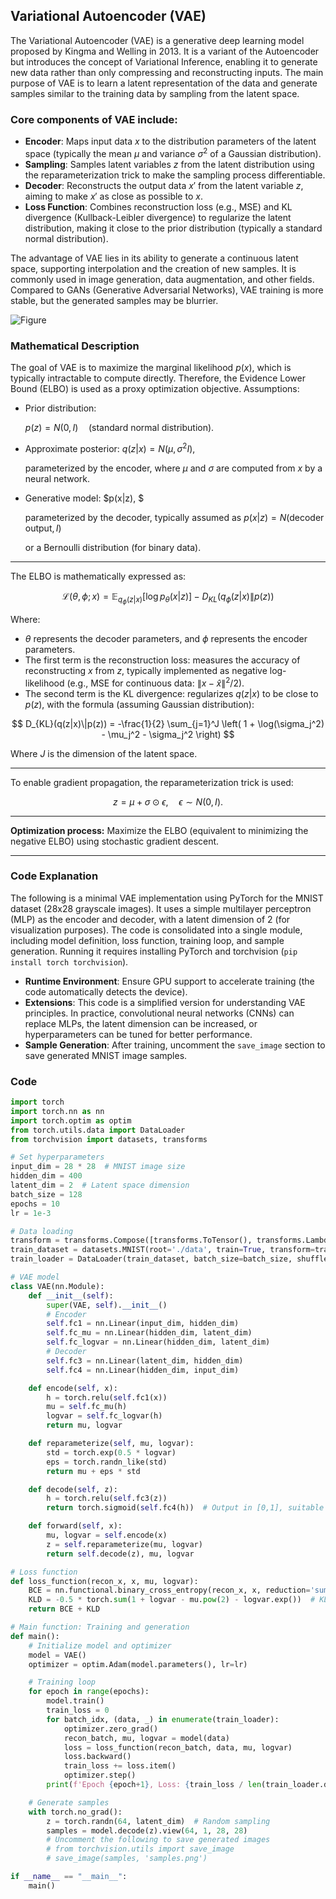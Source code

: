## Variational Autoencoder (VAE)
The Variational Autoencoder (VAE) is a generative deep learning model proposed by Kingma and Welling in 2013. It is a variant of the Autoencoder but introduces the concept of Variational Inference, enabling it to generate new data rather than only compressing and reconstructing inputs. The main purpose of VAE is to learn a latent representation of the data and generate samples similar to the training data by sampling from the latent space.

### Core components of VAE include:
- **Encoder**: Maps input data $x$ to the distribution parameters of the latent space (typically the mean $\mu$ and variance $\sigma^2$ of a Gaussian distribution).
- **Sampling**: Samples latent variables $z$ from the latent distribution using the reparameterization trick to make the sampling process differentiable.
- **Decoder**: Reconstructs the output data $x'$ from the latent variable $z$, aiming to make $x'$ as close as possible to $x$.
- **Loss Function**: Combines reconstruction loss (e.g., MSE) and KL divergence (Kullback-Leibler divergence) to regularize the latent distribution, making it close to the prior distribution (typically a standard normal distribution).

The advantage of VAE lies in its ability to generate a continuous latent space, supporting interpolation and the creation of new samples. It is commonly used in image generation, data augmentation, and other fields. Compared to GANs (Generative Adversarial Networks), VAE training is more stable, but the generated samples may be blurrier.

![Figure](https://github.com/user-attachments/assets/d8b5e82e-5b83-41d9-8b3c-521a3aeeb38e)


### Mathematical Description

The goal of VAE is to maximize the marginal likelihood $p(x)$, which is typically intractable to compute directly. Therefore, the Evidence Lower Bound (ELBO) is used as a proxy optimization objective. Assumptions:

* Prior distribution:

  $p(z) = N(0, I) \quad \text{(standard normal distribution).}$

* Approximate posterior: $q(z|x) = N(\mu, \sigma^2 I),$ 

  parameterized by the encoder, where $\mu$ and $\sigma$ are computed from $x$ by a neural network.

* Generative model: $p(x|z), $

  parameterized by the decoder, typically assumed as $p(x|z) = N(\text{decoder output}, I)$ 

  or a Bernoulli distribution (for binary data).

---

The ELBO is mathematically expressed as:

$$
\mathcal{L}(\theta, \phi; x) = \mathbb{E}_{q_\phi(z|x)} [\log p_\theta(x|z)] - D_{KL}(q_\phi(z|x)\|p(z))
$$

Where:

* $\theta$ represents the decoder parameters, and $\phi$ represents the encoder parameters.
* The first term is the reconstruction loss: measures the accuracy of reconstructing $x$ from $z$, typically implemented as negative log-likelihood (e.g., MSE for continuous data: $\|x - \hat{x}\|^2 / 2$).
* The second term is the KL divergence: regularizes $q(z|x)$ to be close to $p(z)$, with the formula (assuming Gaussian distribution):

$$
D_{KL}(q(z|x)\|p(z)) = -\frac{1}{2} \sum_{j=1}^J \left( 1 + \log(\sigma_j^2) - \mu_j^2 - \sigma_j^2 \right)
$$

Where $J$ is the dimension of the latent space.

---

To enable gradient propagation, the reparameterization trick is used:

$$
z = \mu + \sigma \odot \epsilon, \quad \epsilon \sim N(0, I).
$$

---

**Optimization process:** Maximize the ELBO (equivalent to minimizing the negative ELBO) using stochastic gradient descent.

---

### Code Explanation
The following is a minimal VAE implementation using PyTorch for the MNIST dataset (28x28 grayscale images). It uses a simple multilayer perceptron (MLP) as the encoder and decoder, with a latent dimension of 2 (for visualization purposes). The code is consolidated into a single module, including model definition, loss function, training loop, and sample generation. Running it requires installing PyTorch and torchvision (`pip install torch torchvision`).  

- **Runtime Environment**: Ensure GPU support to accelerate training (the code automatically detects the device).  
- **Extensions**: This code is a simplified version for understanding VAE principles. In practice, convolutional neural networks (CNNs) can replace MLPs, the latent dimension can be increased, or hyperparameters can be tuned for better performance.  
- **Sample Generation**: After training, uncomment the `save_image` section to save generated MNIST image samples.

### Code
```python
import torch
import torch.nn as nn
import torch.optim as optim
from torch.utils.data import DataLoader
from torchvision import datasets, transforms

# Set hyperparameters
input_dim = 28 * 28  # MNIST image size
hidden_dim = 400
latent_dim = 2  # Latent space dimension
batch_size = 128
epochs = 10
lr = 1e-3

# Data loading
transform = transforms.Compose([transforms.ToTensor(), transforms.Lambda(lambda x: x.view(-1))])
train_dataset = datasets.MNIST(root='./data', train=True, transform=transform, download=True)
train_loader = DataLoader(train_dataset, batch_size=batch_size, shuffle=True)

# VAE model
class VAE(nn.Module):
    def __init__(self):
        super(VAE, self).__init__()
        # Encoder
        self.fc1 = nn.Linear(input_dim, hidden_dim)
        self.fc_mu = nn.Linear(hidden_dim, latent_dim)
        self.fc_logvar = nn.Linear(hidden_dim, latent_dim)
        # Decoder
        self.fc3 = nn.Linear(latent_dim, hidden_dim)
        self.fc4 = nn.Linear(hidden_dim, input_dim)

    def encode(self, x):
        h = torch.relu(self.fc1(x))
        mu = self.fc_mu(h)
        logvar = self.fc_logvar(h)
        return mu, logvar

    def reparameterize(self, mu, logvar):
        std = torch.exp(0.5 * logvar)
        eps = torch.randn_like(std)
        return mu + eps * std

    def decode(self, z):
        h = torch.relu(self.fc3(z))
        return torch.sigmoid(self.fc4(h))  # Output in [0,1], suitable for MNIST

    def forward(self, x):
        mu, logvar = self.encode(x)
        z = self.reparameterize(mu, logvar)
        return self.decode(z), mu, logvar

# Loss function
def loss_function(recon_x, x, mu, logvar):
    BCE = nn.functional.binary_cross_entropy(recon_x, x, reduction='sum')  # Reconstruction loss
    KLD = -0.5 * torch.sum(1 + logvar - mu.pow(2) - logvar.exp())  # KL divergence
    return BCE + KLD

# Main function: Training and generation
def main():
    # Initialize model and optimizer
    model = VAE()
    optimizer = optim.Adam(model.parameters(), lr=lr)

    # Training loop
    for epoch in range(epochs):
        model.train()
        train_loss = 0
        for batch_idx, (data, _) in enumerate(train_loader):
            optimizer.zero_grad()
            recon_batch, mu, logvar = model(data)
            loss = loss_function(recon_batch, data, mu, logvar)
            loss.backward()
            train_loss += loss.item()
            optimizer.step()
        print(f'Epoch {epoch+1}, Loss: {train_loss / len(train_loader.dataset):.4f}')

    # Generate samples
    with torch.no_grad():
        z = torch.randn(64, latent_dim)  # Random sampling
        samples = model.decode(z).view(64, 1, 28, 28)
        # Uncomment the following to save generated images
        # from torchvision.utils import save_image
        # save_image(samples, 'samples.png')

if __name__ == "__main__":
    main()

```


